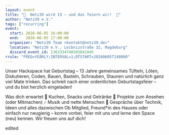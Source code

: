 ```yaml
---
layout: event
title: "🎉  Netz39 wird 13 – und das feiern wir!  🥳"
author: "Netz39 e.V."
tags: ["recurring"]
event:
  start: 2026-06-05 16:00:00 
  end:   2026-06-05 17:00:00 
  organizer: "Netz39 Team <kontakt@netz39.de>" 
  location: "Netz39 e.V., Leibnizstraße 32, Magdeburg"
  discord_event_id: 1362334740103041045
rrule: "FREQ=YEARLY;INTERVAL=1;DTSTART=20260605T140000"
---
```

Unser Hackspace hat Geburtstag – 13 Jahre gemeinsames Tüfteln, Löten, Diskutieren, Coden, Bauen, Basteln, Schrauben, Staunen und natürlich ganz viel Mate trinken.
Das schreit nach einer ordentlichen Geburtstagsfeier – und du bist herzlich eingeladen! 

Was dich erwartet
🍰 Kuchen, Snacks und Getränke
🔧 Projekte zum Ansehen (oder Mitmachen)
🎶 Musik und nette Menschen
💬 Gespräche über Technik, Ideen und alles dazwischen
Ob Mitglied, Freund*in des Hauses oder einfach nur neugierig – komm vorbei, feier mit uns und lerne den Space (neu) kennen. Wir freuen uns auf dich!

edited
<!-- event imported from discord manual changes may be overwritten -->
